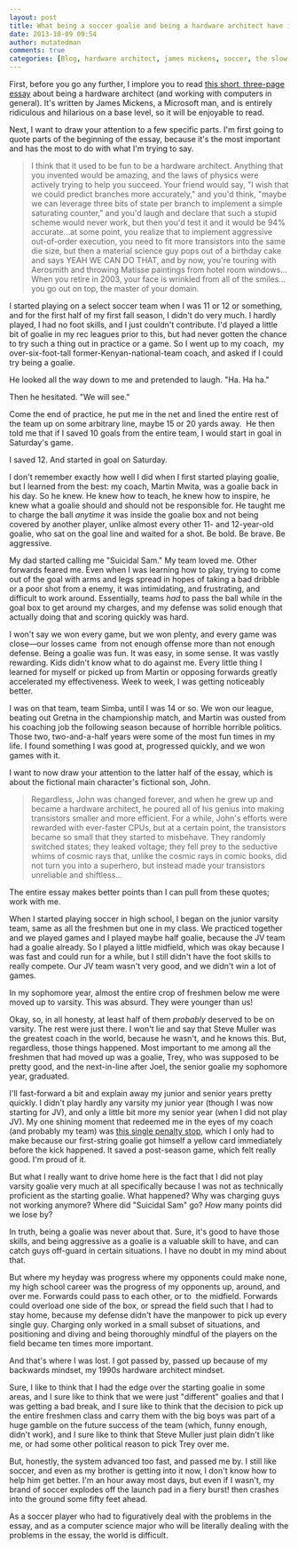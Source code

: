 ```yaml
---
layout: post
title: What being a soccer goalie and being a hardware architect have in common
date: 2013-10-09 09:54
author: mutatedman
comments: true
categories: [Blog, hardware architect, james mickens, soccer, the slow winter]
---
```

First, before you go any further, I implore you to read <a href="https://www.usenix.org/system/files/1309_14-17_mickens.pdf">this short, three-page essay</a> about being a hardware architect (and working with computers in general). It's written by James Mickens, a Microsoft man, and is entirely ridiculous and hilarious on a base level, so it will be enjoyable to read.

Next, I want to draw your attention to a few specific parts. I'm first going to quote parts of the beginning of the essay, because it's the most important and has the most to do with what I'm trying to say.
<blockquote>I think that it used to be fun to be a hardware architect. Anything that you invented would be amazing, and the laws of physics were actively trying to help you succeed. Your friend would say, "I wish that we could predict branches more accurately," and you'd think, "maybe we can leverage three bits of state per branch to implement a simple saturating counter," and you'd laugh and declare that such a stupid scheme would never work, but then you'd test it and it would be 94% accurate…at some point, you realize that to implement aggressive out-of-order execution, you need to fit more transistors into the same die size, but then a material science guy pops out of a birthday cake and says YEAH WE CAN DO THAT, and by now, you're touring with Aerosmith and throwing Matisse paintings from hotel room windows…When you retire in 2003, your face is wrinkled from all of the smiles…you go out on top, the master of your domain.</blockquote>
I started playing on a select soccer team when I was 11 or 12 or something, and for the first half of my first fall season, I didn't do very much. I hardly played, I had no foot skills, and I just couldn't contribute. I'd played a little bit of goalie in my rec leagues prior to this, but had never gotten the chance to try such a thing out in practice or a game. So I went up to my coach,  my over-six-foot-tall former-Kenyan-national-team coach, and asked if I could try being a goalie.

He looked all the way down to me and pretended to laugh. "Ha. Ha ha."

Then he hesitated. "We will see."

Come the end of practice, he put me in the net and lined the entire rest of the team up on some arbitrary line, maybe 15 or 20 yards away.  He then told me that if I saved 10 goals from the entire team, I would start in goal in Saturday's game.

I saved 12. And started in goal on Saturday.

I don't remember exactly how well I did when I first started playing goalie, but I learned from the best: my coach, Martin Mwita, was a goalie back in his day. So he knew. He knew how to teach, he knew how to inspire, he knew what a goalie should and should not be responsible for. He taught me to charge the ball <em>anytime</em> it was inside the goalie box and not being covered by another player, unlike almost every other 11- and 12-year-old goalie, who sat on the goal line and waited for a shot. Be bold. Be brave. Be aggressive.

My dad started calling me "Suicidal Sam." My team loved me. Other forwards feared me. Even when I was learning how to play, trying to come out of the goal with arms and legs spread in hopes of taking a bad dribble or a poor shot from a enemy, it was intimidating, and frustrating, and difficult to work around. Essentially, teams <em>had</em> to pass the ball while in the goal box to get around my charges, and my defense was solid enough that actually doing that and scoring quickly was hard.

I won't say we won every game, but we won plenty, and every game was close—our losses came  from not enough offense more than not enough defense. Being a goalie was fun. It was easy, in some sense. It was vastly rewarding. Kids didn't know what to do against me. Every little thing I learned for myself or picked up from Martin or opposing forwards greatly accelerated my effectiveness. Week to week, I was getting noticeably better.

I was on that team, team Simba, until I was 14 or so. We won our league, beating out Gretna in the championship match, and Martin was ousted from his coaching job the following season because of horrible horrible politics. Those two, two-and-a-half years were some of the most fun times in my life. I found something I was good at, progressed quickly, and we won games with it.

I want to now draw your attention to the latter half of the essay, which is about the fictional main character's fictional son, John.
<blockquote>Regardless, John was changed forever, and when he grew up and became a hardware architect, he poured all of his genius into making transistors smaller and more efficient. For a while, John's efforts were rewarded with ever-faster CPUs, but at a certain point, the transistors became so small that they started to misbehave. They randomly switched states; they leaked voltage; they fell prey to the seductive whims of cosmic rays that, unlike the cosmic rays in comic books, did not turn you into a superhero, but instead made your transistors unreliable and shiftless…</blockquote>
The entire essay makes better points than I can pull from these quotes; work with me.

When I started playing soccer in high school, I began on the junior varsity team, same as all the freshmen but one in my class. We practiced together and we played games and I played maybe half goalie, because the JV team had a goalie already. So I played a little midfield, which was okay because I was fast and could run for a while, but I still didn't have the foot skills to really compete. Our JV team wasn't very good, and we didn't win a lot of games.

In my sophomore year, almost the entire crop of freshmen below me were moved up to varsity. This was absurd. They were younger than us!

Okay, so, in all honesty, at least half of them <em>probably</em> deserved to be on varsity. The rest were just there. I won't lie and say that Steve Muller was the greatest coach in the world, because he wasn't, and he knows this. But, regardless, those things happened. Most important to me among all the freshmen that had moved up was a goalie, Trey, who was supposed to be pretty good, and the next-in-line after Joel, the senior goalie my sophomore year, graduated.

I'll fast-forward a bit and explain away my junior and senior years pretty quickly. I didn't play hardly any varsity my junior year (though I was now starting for JV), and only a little bit more my senior year (when I did not play JV). My one shining moment that redeemed me in the eyes of my coach (and probably my team) was <a href="http://www.youtube.com/watch?v=OCUnrq4XeI4">this single penalty stop</a>, which I only had to make because our first-string goalie got himself a yellow card immediately before the kick happened. It saved a post-season game, which felt really good. I'm proud of it.

But what I really want to drive home here is the fact that I did not play varsity goalie very much at all specifically because I was not as technically proficient as the starting goalie. What happened? Why was charging guys not working anymore? Where did "Suicidal Sam" go? <em>How</em> many points did we lose by?

In truth, being a goalie was never about that. Sure, it's good to have those skills, and being aggressive as a goalie is a valuable skill to have, and can catch guys off-guard in certain situations. I have no doubt in my mind about that.

But where my heyday was progress where my opponents could make none, my high school career was the progress of my opponents up, around, and over me. Forwards could pass to each other, or to  the midfield. Forwards could overload one side of the box, or spread the field such that I had to stay home, because my defense didn't have the manpower to pick up every single guy. Charging only worked in a small subset of situations, and positioning and diving and being thoroughly mindful of the players on the field became ten times more important.

And that's where I was lost. I got passed by, passed up because of my backwards mindset, my 1990s hardware architect mindset.

Sure, I like to think that I had the edge over the starting goalie in some areas, and I sure like to think that we were just "different" goalies and that I was getting a bad break, and I sure like to think that the decision to pick up the entire freshmen class and carry them with the big boys was part of a huge gamble on the future success of the team (which, funny enough, didn't work), and I sure like to think that Steve Muller just plain didn't like me, or had some other political reason to pick Trey over me.

But, honestly, the system advanced too fast, and passed me by. I still like soccer, and even as my brother is getting into it now, I don't know how to help him get better. I'm an hour away most days, but even if I wasn't, my brand of soccer explodes off the launch pad in a fiery burst! then crashes into the ground some fifty feet ahead.

As a soccer player who had to figuratively deal with the problems in the essay, and as a computer science major who will be literally dealing with the problems in the essay, the world is difficult.

